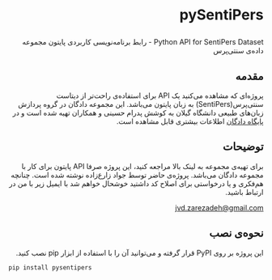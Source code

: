 <div dir="rtl">

# <p dir="rtl">pySentiPers</p>

<p dir="rtl">
Python API for SentiPers Dataset - رابط برنامه‌نویسی کاربردی پایتون مجموعه داده‌ی سنتی‌پرس

</p>

## مقدمه

پروژه‌ای که مشاهده می‌کنید یک API برای استفاده‌ی راحت‌تر از دیتاست سنتی‌پرس(SentiPers) به زبان پایتون می‌باشد. این مجموعه دادگان در گروه پردازش زبان‌های طبیعی دانشگاه گیلان به کوشش پدرام حسینی و همکاران تهیه شده است و در [پایگاه دادگان](http://dadegan.ir/catalog/sentipers) اطلاعات بیشتری قابل مشاهده است.


## توضیحات
برای تهیه‌ی مجموعه به لینک بالا مراجعه کنید، این پروژه صرفا API پایتون برای کار با مجموعه دادگان می‌باشد.
پروژه‌ی حاضر توسط جواد زارع‌زاده نوشته شده است. چنانچه هم‌فکری و یا درخواستی برای اصلاح کد داشتید خوشحال خواهم شد با ایمیل زیر با من در ارتباط باشید.


<jvd.zarezadeh@gmail.com>
## نحوه‌ی نصب
این پروژه بر روی PyPI قرار گرفته و می‌توانید آن را با استفاده از ابزار pip نصب کنید.

<div dir="ltr">

```bash
pip install pysentipers
```

</div>
</div>
